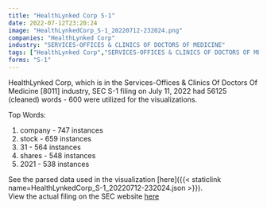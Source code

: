 ```yaml
---
title: "HealthLynked Corp S-1"
date: 2022-07-12T23:20:24
image: "HealthLynkedCorp_S-1_20220712-232024.png"
companies: "HealthLynked Corp"
industry: "SERVICES-OFFICES & CLINICS OF DOCTORS OF MEDICINE"
tags: ["HealthLynked Corp","SERVICES-OFFICES & CLINICS OF DOCTORS OF MEDICINE","07-11-2022","S-1"]
forms: "S-1"
---
```

HealthLynked Corp, which is in the Services-Offices & Clinics Of Doctors Of Medicine [8011] industry, SEC S-1 filing on July 11, 2022 had 56125 (cleaned) words - 600 were utilized for the visualizations.

Top Words:
1. company - 747 instances
2. stock - 659 instances
3. 31 - 564 instances
4. shares - 548 instances
5. 2021 - 538 instances


See the parsed data used in the visualization [here]({{< staticlink name=HealthLynkedCorp_S-1_20220712-232024.json >}}).  
View the actual filing on the SEC website [here](https://www.sec.gov/Archives/edgar/data/1680139/0001213900-22-038566.txt)